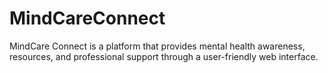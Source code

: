 # MindCareConnect
MindCare Connect is a platform that provides mental health awareness, resources, and professional support through a user-friendly web interface.
